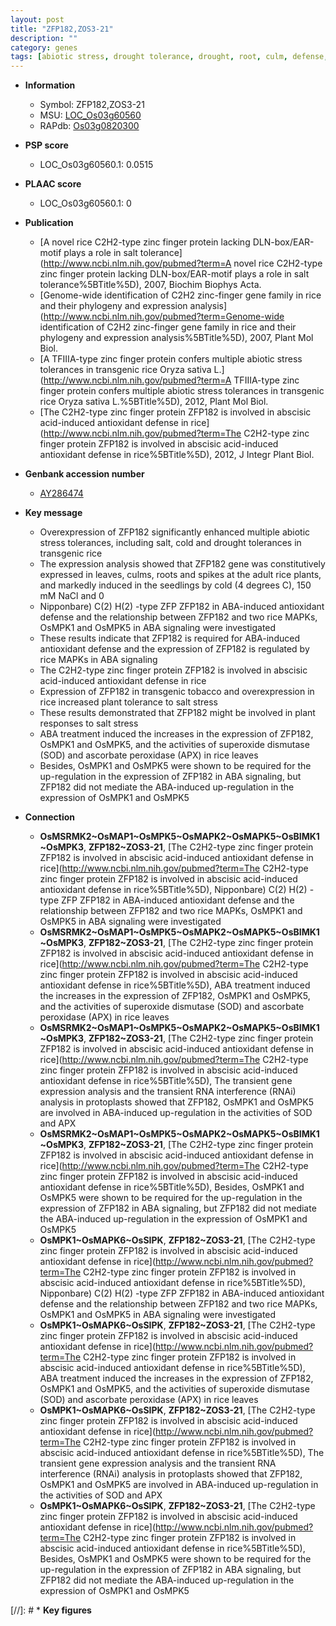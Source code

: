 ```yaml
---
layout: post
title: "ZFP182,ZOS3-21"
description: ""
category: genes
tags: [abiotic stress, drought tolerance, drought, root, culm, defense, salt,  ABA , salt stress, seedling]
---
```


* **Information**  
    + Symbol: ZFP182,ZOS3-21  
    + MSU: [LOC_Os03g60560](http://rice.plantbiology.msu.edu/cgi-bin/ORF_infopage.cgi?orf=LOC_Os03g60560)  
    + RAPdb: [Os03g0820300](http://rapdb.dna.affrc.go.jp/viewer/gbrowse_details/irgsp1?name=Os03g0820300)  

* **PSP score**  
    + LOC_Os03g60560.1: 0.0515 

* **PLAAC score**  
    + LOC_Os03g60560.1: 0 

* **Publication**  
    + [A novel rice C2H2-type zinc finger protein lacking DLN-box/EAR-motif plays a role in salt tolerance](http://www.ncbi.nlm.nih.gov/pubmed?term=A novel rice C2H2-type zinc finger protein lacking DLN-box/EAR-motif plays a role in salt tolerance%5BTitle%5D), 2007, Biochim Biophys Acta.
    + [Genome-wide identification of C2H2 zinc-finger gene family in rice and their phylogeny and expression analysis](http://www.ncbi.nlm.nih.gov/pubmed?term=Genome-wide identification of C2H2 zinc-finger gene family in rice and their phylogeny and expression analysis%5BTitle%5D), 2007, Plant Mol Biol.
    + [A TFIIIA-type zinc finger protein confers multiple abiotic stress tolerances in transgenic rice Oryza sativa L.](http://www.ncbi.nlm.nih.gov/pubmed?term=A TFIIIA-type zinc finger protein confers multiple abiotic stress tolerances in transgenic rice Oryza sativa L.%5BTitle%5D), 2012, Plant Mol Biol.
    + [The C2H2-type zinc finger protein ZFP182 is involved in abscisic acid-induced antioxidant defense in rice](http://www.ncbi.nlm.nih.gov/pubmed?term=The C2H2-type zinc finger protein ZFP182 is involved in abscisic acid-induced antioxidant defense in rice%5BTitle%5D), 2012, J Integr Plant Biol.

* **Genbank accession number**  
    + [AY286474](http://www.ncbi.nlm.nih.gov/nuccore/AY286474)

* **Key message**  
    + Overexpression of ZFP182 significantly enhanced multiple abiotic stress tolerances, including salt, cold and drought tolerances in transgenic rice
    + The expression analysis showed that ZFP182 gene was constitutively expressed in leaves, culms, roots and spikes at the adult rice plants, and markedly induced in the seedlings by cold (4 degrees C), 150 mM NaCl and 0
    + Nipponbare) C(2) H(2) -type ZFP ZFP182 in ABA-induced antioxidant defense and the relationship between ZFP182 and two rice MAPKs, OsMPK1 and OsMPK5 in ABA signaling were investigated
    + These results indicate that ZFP182 is required for ABA-induced antioxidant defense and the expression of ZFP182 is regulated by rice MAPKs in ABA signaling
    + The C2H2-type zinc finger protein ZFP182 is involved in abscisic acid-induced antioxidant defense in rice
    + Expression of ZFP182 in transgenic tobacco and overexpression in rice increased plant tolerance to salt stress
    + These results demonstrated that ZFP182 might be involved in plant responses to salt stress
    + ABA treatment induced the increases in the expression of ZFP182, OsMPK1 and OsMPK5, and the activities of superoxide dismutase (SOD) and ascorbate peroxidase (APX) in rice leaves
    + Besides, OsMPK1 and OsMPK5 were shown to be required for the up-regulation in the expression of ZFP182 in ABA signaling, but ZFP182 did not mediate the ABA-induced up-regulation in the expression of OsMPK1 and OsMPK5

* **Connection**  
    + __OsMSRMK2~OsMAP1~OsMPK5~OsMAPK2~OsMAPK5~OsBIMK1~OsMPK3__, __ZFP182~ZOS3-21__, [The C2H2-type zinc finger protein ZFP182 is involved in abscisic acid-induced antioxidant defense in rice](http://www.ncbi.nlm.nih.gov/pubmed?term=The C2H2-type zinc finger protein ZFP182 is involved in abscisic acid-induced antioxidant defense in rice%5BTitle%5D), Nipponbare) C(2) H(2) -type ZFP ZFP182 in ABA-induced antioxidant defense and the relationship between ZFP182 and two rice MAPKs, OsMPK1 and OsMPK5 in ABA signaling were investigated
    + __OsMSRMK2~OsMAP1~OsMPK5~OsMAPK2~OsMAPK5~OsBIMK1~OsMPK3__, __ZFP182~ZOS3-21__, [The C2H2-type zinc finger protein ZFP182 is involved in abscisic acid-induced antioxidant defense in rice](http://www.ncbi.nlm.nih.gov/pubmed?term=The C2H2-type zinc finger protein ZFP182 is involved in abscisic acid-induced antioxidant defense in rice%5BTitle%5D), ABA treatment induced the increases in the expression of ZFP182, OsMPK1 and OsMPK5, and the activities of superoxide dismutase (SOD) and ascorbate peroxidase (APX) in rice leaves
    + __OsMSRMK2~OsMAP1~OsMPK5~OsMAPK2~OsMAPK5~OsBIMK1~OsMPK3__, __ZFP182~ZOS3-21__, [The C2H2-type zinc finger protein ZFP182 is involved in abscisic acid-induced antioxidant defense in rice](http://www.ncbi.nlm.nih.gov/pubmed?term=The C2H2-type zinc finger protein ZFP182 is involved in abscisic acid-induced antioxidant defense in rice%5BTitle%5D), The transient gene expression analysis and the transient RNA interference (RNAi) analysis in protoplasts showed that ZFP182, OsMPK1 and OsMPK5 are involved in ABA-induced up-regulation in the activities of SOD and APX
    + __OsMSRMK2~OsMAP1~OsMPK5~OsMAPK2~OsMAPK5~OsBIMK1~OsMPK3__, __ZFP182~ZOS3-21__, [The C2H2-type zinc finger protein ZFP182 is involved in abscisic acid-induced antioxidant defense in rice](http://www.ncbi.nlm.nih.gov/pubmed?term=The C2H2-type zinc finger protein ZFP182 is involved in abscisic acid-induced antioxidant defense in rice%5BTitle%5D), Besides, OsMPK1 and OsMPK5 were shown to be required for the up-regulation in the expression of ZFP182 in ABA signaling, but ZFP182 did not mediate the ABA-induced up-regulation in the expression of OsMPK1 and OsMPK5
    + __OsMPK1~OsMAPK6~OsSIPK__, __ZFP182~ZOS3-21__, [The C2H2-type zinc finger protein ZFP182 is involved in abscisic acid-induced antioxidant defense in rice](http://www.ncbi.nlm.nih.gov/pubmed?term=The C2H2-type zinc finger protein ZFP182 is involved in abscisic acid-induced antioxidant defense in rice%5BTitle%5D), Nipponbare) C(2) H(2) -type ZFP ZFP182 in ABA-induced antioxidant defense and the relationship between ZFP182 and two rice MAPKs, OsMPK1 and OsMPK5 in ABA signaling were investigated
    + __OsMPK1~OsMAPK6~OsSIPK__, __ZFP182~ZOS3-21__, [The C2H2-type zinc finger protein ZFP182 is involved in abscisic acid-induced antioxidant defense in rice](http://www.ncbi.nlm.nih.gov/pubmed?term=The C2H2-type zinc finger protein ZFP182 is involved in abscisic acid-induced antioxidant defense in rice%5BTitle%5D), ABA treatment induced the increases in the expression of ZFP182, OsMPK1 and OsMPK5, and the activities of superoxide dismutase (SOD) and ascorbate peroxidase (APX) in rice leaves
    + __OsMPK1~OsMAPK6~OsSIPK__, __ZFP182~ZOS3-21__, [The C2H2-type zinc finger protein ZFP182 is involved in abscisic acid-induced antioxidant defense in rice](http://www.ncbi.nlm.nih.gov/pubmed?term=The C2H2-type zinc finger protein ZFP182 is involved in abscisic acid-induced antioxidant defense in rice%5BTitle%5D), The transient gene expression analysis and the transient RNA interference (RNAi) analysis in protoplasts showed that ZFP182, OsMPK1 and OsMPK5 are involved in ABA-induced up-regulation in the activities of SOD and APX
    + __OsMPK1~OsMAPK6~OsSIPK__, __ZFP182~ZOS3-21__, [The C2H2-type zinc finger protein ZFP182 is involved in abscisic acid-induced antioxidant defense in rice](http://www.ncbi.nlm.nih.gov/pubmed?term=The C2H2-type zinc finger protein ZFP182 is involved in abscisic acid-induced antioxidant defense in rice%5BTitle%5D), Besides, OsMPK1 and OsMPK5 were shown to be required for the up-regulation in the expression of ZFP182 in ABA signaling, but ZFP182 did not mediate the ABA-induced up-regulation in the expression of OsMPK1 and OsMPK5

[//]: # * **Key figures**  


